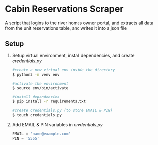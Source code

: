 # Cabin Reservations Scraper

A script that logins to the river homes owner portal, and extracts all data from the unit reservations table, and writes it into a json file

## Setup  

1. Setup virtual environment, install dependencies, and create *credentials.py*

    ```bash
    #create a new virtual env inside the directory
    $ python3 -m venv env

    #activate the environment
    $ source env/bin/activate

    #install dependencies
    $ pip install -r requirements.txt

    #create credentials.py (to store EMAIL & PIN)
    $ touch credentials.py
    ```

2. Add EMAIL & PIN variables in *credentials.py*

    ```python
    EMAIL = 'name@example.com'
    PIN = '5555'
    ```

